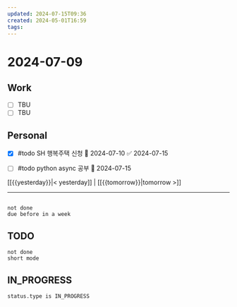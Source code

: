 ```yaml
---
updated: 2024-07-15T09:36
created: 2024-05-01T16:59
tags: 
---
```


# 2024-07-09  

## Work

- [ ] TBU
- [ ] TBU  

## Personal

- [x] #todo SH 행복주택 신청 📅 2024-07-10 ✅ 2024-07-15
- [ ] #todo  python async 공부 📅 2024-07-15 

  
  
[[{{yesterday}}|< yesterday]] | [[{{tomorrow}}|tomorrow >]]  
  
---  

```tasks

not done
due before in a week
```



## TODO
```tasks  
not done  
short mode  
```

## IN_PROGRESS
```tasks  
status.type is IN_PROGRESS
```

